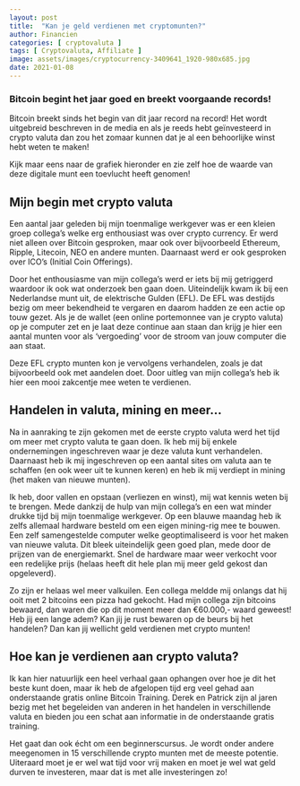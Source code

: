```yaml
---
layout: post
title:  "Kan je geld verdienen met cryptomunten?"
author: Financien
categories: [ cryptovaluta ]
tags: [ Cryptovaluta, Affiliate ]
image: assets/images/cryptocurrency-3409641_1920-980x685.jpg
date: 2021-01-08
---
```


### Bitcoin begint het jaar goed en breekt voorgaande records!

Bitcoin breekt sinds het begin van dit jaar record na record! Het wordt uitgebreid beschreven in de media en als je reeds hebt geïnvesteerd in crypto valuta dan zou het zomaar kunnen dat je al een behoorlijke winst hebt weten te maken!

Kijk maar eens naar de grafiek hieronder en zie zelf hoe de waarde van deze digitale munt een toevlucht heeft genomen!

## Mijn begin met crypto valuta
Een aantal jaar geleden bij mijn toenmalige werkgever was er een kleien groep collega’s welke erg enthousiast was over crypto currency. Er werd niet alleen over Bitcoin gesproken, maar ook over bijvoorbeeld Ethereum, Ripple, Litecoin, NEO en andere munten. Daarnaast werd er ook gesproken over ICO’s (Initial Coin Offerings).

Door het enthousiasme van mijn collega’s werd er iets bij mij getriggerd waardoor ik ook wat onderzoek ben gaan doen. Uiteindelijk kwam ik bij een Nederlandse munt uit, de elektrische Gulden (EFL). De EFL was destijds bezig om meer bekendheid te vergaren en daarom hadden ze een actie op touw gezet. Als je de wallet (een online portemonnee van je crypto valuta) op je computer zet en je laat deze continue aan staan dan krijg je hier een aantal munten voor als ‘vergoeding’ voor de stroom van jouw computer die aan staat.

Deze EFL crypto munten kon je vervolgens verhandelen, zoals je dat bijvoorbeeld ook met aandelen doet. Door uitleg van mijn collega’s heb ik hier een mooi zakcentje mee weten te verdienen.

## Handelen in valuta, mining en meer…
Na in aanraking te zijn gekomen met de eerste crypto valuta werd het tijd om meer met crypto valuta te gaan doen. Ik heb mij bij enkele ondernemingen ingeschreven waar je deze valuta kunt verhandelen. Daarnaast heb ik mij ingeschreven op een aantal sites om valuta aan te schaffen (en ook weer uit te kunnen keren) en heb ik mij verdiept in mining (het maken van nieuwe munten).

Ik heb, door vallen en opstaan (verliezen en winst), mij wat kennis weten bij te brengen. Mede dankzij de hulp van mijn collega’s en een wat minder drukke tijd bij mijn toenmalige werkgever. Op een blauwe maandag heb ik zelfs allemaal hardware besteld om een eigen mining-rig mee te bouwen. Een zelf samengestelde computer welke geoptimaliseerd is voor het maken van nieuwe valuta. Dit bleek uiteindelijk geen goed plan, mede door de prijzen van de energiemarkt. Snel de hardware maar weer verkocht voor een redelijke prijs (helaas heeft dit hele plan mij meer geld gekost dan opgeleverd).

Zo zijn er helaas wel meer valkuilen. Een collega meldde mij onlangs dat hij ooit met 2 bitcoins een pizza had gekocht. Had mijn collega zijn bitcoins bewaard, dan waren die op dit moment meer dan €60.000,- waard geweest! Heb jij een lange adem? Kan jij je rust bewaren op de beurs bij het handelen? Dan kan jij wellicht geld verdienen met crypto munten!

## Hoe kan je verdienen aan crypto valuta?
Ik kan hier natuurlijk een heel verhaal gaan ophangen over hoe je dit het beste kunt doen, maar ik heb de afgelopen tijd erg veel gehad aan onderstaande gratis online Bitcoin Training. Derek en Patrick zijn al jaren bezig met het begeleiden van anderen in het handelen in verschillende valuta en bieden jou een schat aan informatie in de onderstaande gratis training. 

Het gaat dan ook écht om een beginnerscursus. Je wordt onder andere meegenomen in 15 verschillende crypto munten met de meeste potentie. Uiteraard moet je er wel wat tijd voor vrij maken en moet je wel wat geld durven te investeren, maar dat is met alle investeringen zo! 
